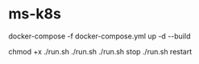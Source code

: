 # ms-k8s

docker-compose -f docker-compose.yml up -d --build

chmod +x ./run.sh
./run.sh
./run.sh stop
./run.sh restart
